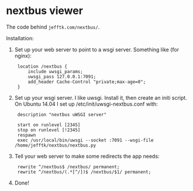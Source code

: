 # nextbus viewer

The code behind `jefftk.com/nextbus/`.

Installation:

1. Set up your web server to point to a wsgi server.  Something like
   (for nginx):

        location /nextbus {
            include uwsgi_params;
            uwsgi_pass 127.0.0.1:7091;
            add_header Cache-Control "private;max-age=0";
        }

2. Set up your wsgi server.  I like uwsgi.  Install it, then create an
   initi script.  On Ubuntu 14.04 I set up
   /etc/init/uwsgi-nextbus.conf with:

        description "nextbus uWSGI server"

        start on runlevel [2345]
        stop on runlevel [!2345]
        respawn
        exec /usr/local/bin/uwsgi --socket :7091 --wsgi-file /home/jefftk/nextbus/nextbus.py

3. Tell your web server to make some redirects the app needs:

        rewrite ^/nextbus$ /nextbus/ permanent;
        rewrite ^/nextbus/(.*[^/])$ /nextbus/$1/ permanent;

4. Done!
